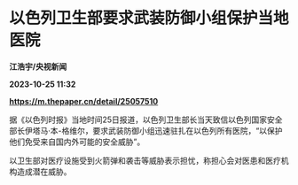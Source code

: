 # 以色列卫生部要求武装防御小组保护当地医院
**江浩宇/央视新闻**

**2023-10-25 11:32**

**https://m.thepaper.cn/detail/25057510**

据《以色列时报》当地时间25日报道，以色列卫生部长当天致信以色列国家安全部长伊塔马·本-格维尔，要求武装防御小组迅速驻扎在以色列所有医院，“以保护他们免受来自国内外可能的安全威胁”。

以卫生部对医疗设施受到火箭弹和袭击等威胁表示担忧，称担心会对医患和医疗机构造成潜在威胁。